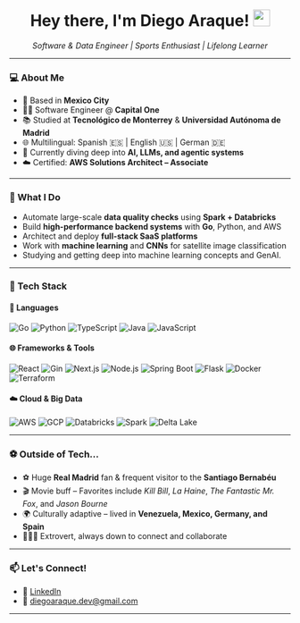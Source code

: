 <h1 align="center">
  Hey there, I'm Diego Araque! 
  <img src="https://media.giphy.com/media/hvRJCLFzcasrR4ia7z/giphy.gif" width="30px"/>
</h1>

<p align="center">
  <em>Software & Data Engineer | Sports Enthusiast | Lifelong Learner</em>
</p>

---

### 💻 About Me

- 🌆 Based in **Mexico City**
- 👨‍💻 Software Engineer @ **Capital One**
- 📚 Studied at **Tecnológico de Monterrey** & **Universidad Autónoma de Madrid**
- 🌐 Multilingual: Spanish 🇪🇸 | English 🇺🇸 | German 🇩🇪
- 🧠 Currently diving deep into **AI, LLMs, and agentic systems**
- ☁️ Certified: **AWS Solutions Architect – Associate**

---

### 🚀 What I Do

- Automate large-scale **data quality checks** using **Spark + Databricks**
- Build **high-performance backend systems** with **Go**, Python, and AWS
- Architect and deploy **full-stack SaaS platforms**
- Work with **machine learning** and **CNNs** for satellite image classification
- Studying and getting deep into machine learning concepts and GenAI.

---

### 🔧 Tech Stack

#### 💬 Languages
![Go](https://img.shields.io/badge/-Go-00ADD8?logo=go&logoColor=white)
![Python](https://img.shields.io/badge/-Python-3776AB?logo=python&logoColor=white)
![TypeScript](https://img.shields.io/badge/-TypeScript-3178C6?logo=typescript&logoColor=white)
![Java](https://img.shields.io/badge/-Java-007396?logo=java&logoColor=white)
![JavaScript](https://img.shields.io/badge/-JavaScript-F7DF1E?logo=javascript&logoColor=black)

#### 🌐 Frameworks & Tools
![React](https://img.shields.io/badge/-React-61DAFB?logo=react&logoColor=black)
![Gin](https://img.shields.io/badge/-Gin-00ADD8?logo=go&logoColor=white)
![Next.js](https://img.shields.io/badge/-Next.js-000000?logo=next.js&logoColor=white)
![Node.js](https://img.shields.io/badge/-Node.js-339933?logo=node.js&logoColor=white)
![Spring Boot](https://img.shields.io/badge/-SpringBoot-6DB33F?logo=spring-boot&logoColor=white)
![Flask](https://img.shields.io/badge/-Flask-000000?logo=flask&logoColor=white)
![Docker](https://img.shields.io/badge/-Docker-2496ED?logo=docker&logoColor=white)
![Terraform](https://img.shields.io/badge/-Terraform-623CE4?logo=terraform&logoColor=white)

#### ☁️ Cloud & Big Data
![AWS](https://img.shields.io/badge/-AWS-232F3E?logo=amazon-aws&logoColor=white)
![GCP](https://img.shields.io/badge/-GCP-4285F4?logo=google-cloud&logoColor=white)
![Databricks](https://img.shields.io/badge/-Databricks-E36209?logo=databricks&logoColor=white)
![Spark](https://img.shields.io/badge/-Apache%20Spark-E25A1C?logo=apachespark&logoColor=white)
![Delta Lake](https://img.shields.io/badge/-Delta%20Lake-0052CC?logo=data&logoColor=white)

---

### ⚽ Outside of Tech...

- ⚽ Huge **Real Madrid** fan & frequent visitor to the **Santiago Bernabéu**
- 🎬 Movie buff – Favorites include *Kill Bill*, *La Haine*, *The Fantastic Mr. Fox*, and *Jason Bourne*
- 🌍 Culturally adaptive – lived in **Venezuela, Mexico, Germany, and Spain**
- 🧑‍🤝‍🧑 Extrovert, always down to connect and collaborate

---

### 📫 Let's Connect!

- 💼 [LinkedIn](https://www.linkedin.com/in/diego-araque/)  
- 📧 diegoaraque.dev@gmail.com  

---


  

